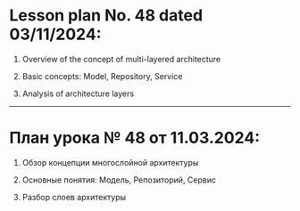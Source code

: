 # Lesson plan No. 48 dated 03/11/2024:

1. Overview of the concept of multi-layered architecture

2. Basic concepts: Model, Repository, Service

3. Analysis of architecture layers

_________________________________________________

# План урока № 48 от 11.03.2024:

1. Обзор концепции многослойной архитектуры

2. Основные понятия: Модель, Репозиторий, Сервис

3. Разбор слоев архитектуры
